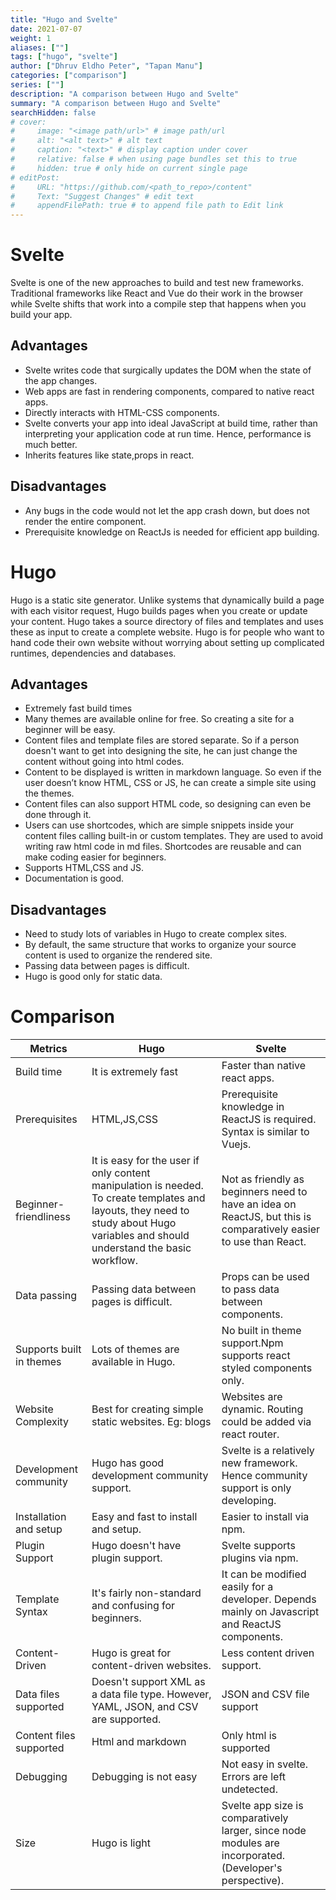 ```yaml
---
title: "Hugo and Svelte"
date: 2021-07-07
weight: 1
aliases: [""]
tags: ["hugo", "svelte"]
author: ["Dhruv Eldho Peter", "Tapan Manu"]
categories: ["comparison"]
series: [""]
description: "A comparison between Hugo and Svelte"
summary: "A comparison between Hugo and Svelte"
searchHidden: false
# cover:
#     image: "<image path/url>" # image path/url
#     alt: "<alt text>" # alt text
#     caption: "<text>" # display caption under cover
#     relative: false # when using page bundles set this to true
#     hidden: true # only hide on current single page
# editPost:
#     URL: "https://github.com/<path_to_repo>/content"
#     Text: "Suggest Changes" # edit text
#     appendFilePath: true # to append file path to Edit link
---
```


# Svelte

Svelte is one of the new approaches to build and test new frameworks. Traditional frameworks like React and Vue do their work in the browser while Svelte shifts that work into a compile step that happens when you build your app.

## Advantages

* Svelte writes code that surgically updates the DOM when the state of the app changes. 
* Web apps are fast in rendering components, compared to native react apps.
* Directly interacts with HTML-CSS components. 
* Svelte converts your app into ideal JavaScript at build time, rather than interpreting your application code at run time. Hence, performance is much better.
* Inherits features like state,props in react.

## Disadvantages

* Any bugs in the code would not let the app crash down, but does not render the entire component. 
* Prerequisite knowledge on ReactJs is needed for efficient app building.

# Hugo

Hugo is a static site generator. Unlike systems that dynamically build a page with each visitor request, Hugo builds pages when you create or update your content.
Hugo takes a source directory of files and templates and uses these as input to create a complete website.
Hugo is for people who want to hand code their own website without worrying about setting up complicated runtimes, dependencies and databases.

## Advantages

* Extremely fast build times
* Many themes are available online for free. So creating a site for a beginner will be easy.
* Content files and template files are stored separate. So if a person doesn't want to get into designing the site, he can just change the content without going into html codes.
* Content to be displayed is written in markdown language. So even if the user doesn’t know HTML, CSS or JS, he can create a simple site using the themes.
* Content files can also support HTML code, so designing can even be done through it.
* Users can use shortcodes, which are simple snippets inside your content files calling built-in or custom templates. They are used to avoid writing raw html code in md files. Shortcodes are reusable and can make coding easier for beginners.
* Supports HTML,CSS and JS.
* Documentation is good.

## Disadvantages

* Need to study lots of variables in Hugo to create complex sites.
* By default, the same structure that works to organize your source content is used to organize the rendered site.
* Passing data between pages is difficult.
* Hugo is good only for static data.

# Comparison


| Metrics | Hugo | Svelte |
| --- | --- | --- |
| Build time | It is extremely fast | Faster than native react apps. |
| Prerequisites | HTML,JS,CSS | Prerequisite knowledge in ReactJS is required. Syntax is similar to Vuejs. |
| Beginner-friendliness | It is easy for the user if only content manipulation is needed. To create templates and layouts, they need to study about Hugo variables and should understand the basic workflow. | Not as friendly as beginners need to have an idea on ReactJS, but this is comparatively easier to use than React. |
| Data passing | Passing data between pages is difficult. | Props can be used to pass data between components. |
| Supports built in themes | Lots of themes are available in Hugo. | No built in theme support.Npm supports react styled components only. |
| Website Complexity | Best for creating simple static websites. Eg: blogs | Websites are dynamic. Routing could be added via react router. |
| Development community | Hugo has good development community support. | Svelte is a relatively new framework. Hence community support is only developing. |
| Installation and setup | Easy and fast to install and setup. | Easier to install via npm. |
| Plugin Support | Hugo doesn't have plugin support. | Svelte supports plugins via npm. |
| Template Syntax | It's fairly non-standard and confusing for beginners. | It can be modified easily for a developer. Depends mainly on Javascript and ReactJS components. |
| Content-Driven | Hugo is great for content-driven websites. | Less content driven support. |
| Data files supported | Doesn't support XML as a data file type. However, YAML, JSON, and CSV are supported. | JSON and CSV file support |
| Content files supported | Html and markdown | Only html is supported |
| Debugging | Debugging is not easy  | Not easy in svelte. Errors are left undetected. |
| Size | Hugo is light | Svelte app size is comparatively larger, since node modules are incorporated.(Developer's perspective). |